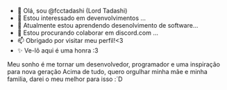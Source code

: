 - 👋 Olá, sou @fcctadashi (Lord Tadashi)
- 👀 Estou interessado em devenvolvimentos ...
- 🌱 Atualmente estou aprendendo desenolvimento de software...
- 💞️ Estou procurando colaborar em discord.com ...
- 📫 Obrigado por visitar meu perfil!<3
- ✨ Ve-lô aqui é uma honra :3



Meu sonho é me tornar um desenvolvedor, programador e uma inspiração para nova geração
Acima de tudo, quero orgulhar minha mãe e minha familia, darei o meu melhor para isso :´D
